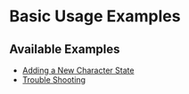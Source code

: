 # Basic Usage Examples

## Available Examples
- [Adding a New Character State](add_new_state.md)
- [Trouble Shooting](troubleshooting.md) 